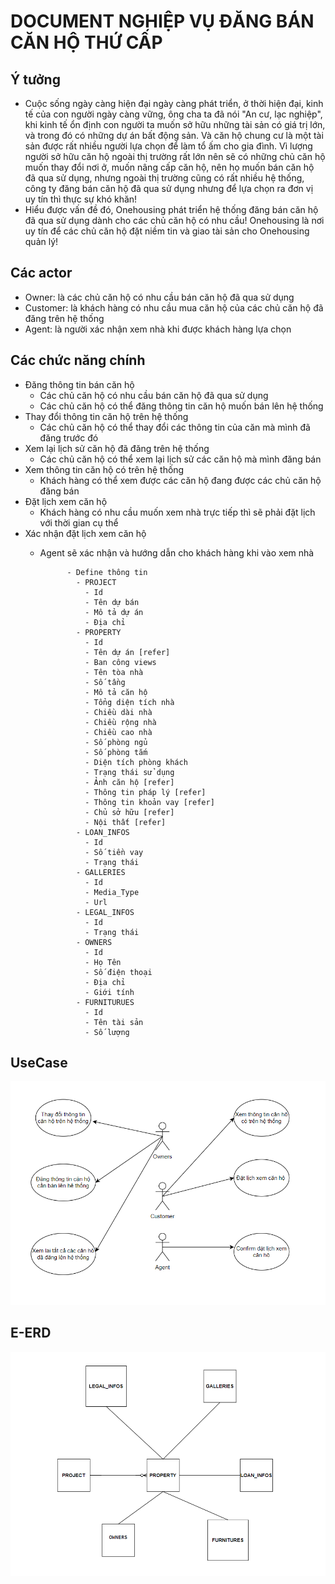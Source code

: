 # DOCUMENT NGHIỆP VỤ ĐĂNG BÁN CĂN HỘ THỨ CẤP

## Ý tưởng
  - Cuộc sống ngày càng hiện đại ngày càng phát triển, ở thời hiện đại, kinh tế của con người
ngày càng vững, ông cha ta đã nói "An cư, lạc nghiệp", khi kinh tế ổn định
con người ta muốn sở hữu những tài sản có giá trị lớn, và trong đó có 
những dự án bất động sản. Và căn hộ chung cư là một tài sản được rất nhiều người lựa chọn để 
làm tổ ấm cho gia đình. Vì lượng người sở hữu căn hộ ngoài thị trường rất lớn nên sẽ có những chủ
căn hộ muốn thay đổi nơi ở, muốn nâng cấp căn hộ, nên họ muốn bán căn hộ đã qua sử dụng, nhưng ngoài
thị trường cũng có rất nhiều hệ thống, công ty đăng bán căn hộ đã qua sử dụng nhưng để lựa chọn ra đơn vị 
uy tín thì thực sự khó khăn!
  - Hiểu được vấn đề đó, Onehousing phát triển hệ thống đăng bán căn hộ đã qua sử dụng dành cho các chủ căn hộ 
có nhu cầu! Onehousing là nơi uy tín để các chủ căn hộ đặt niềm tin và giao tài sản cho Onehousing quản lý!

## Các actor 
  - Owner: là các chủ căn hộ có nhu cầu bán căn hộ đã qua sử dụng
  - Customer: là khách hàng có nhu cầu mua căn hộ của các chủ căn hộ đã đăng trên hệ thống
  - Agent: là người xác nhận xem nhà khi được khách hàng lựa chọn
## Các chức năng chính
- Đăng thông tin bán căn hộ
  - Các chủ căn hộ có nhu cầu bán căn hộ đã qua sử dụng
  - Các chủ căn hộ có thể đăng thông tin căn hộ muốn bán lên hệ thống
- Thay đổi thông tin căn hộ trên hệ thống
  - Các chủ căn hộ có thể thay đổi các thông tin của căn mà mình đã đăng trước đó
- Xem lại lịch sử căn hộ đã đăng trên hệ thống
  - Các chủ căn hộ có thể xem lại lịch sử các căn hộ mà mình đăng bán
- Xem thông tin căn hộ có trên hệ thống
  - Khách hàng có thể xem được các căn hộ đang được các chủ căn hộ đăng bán 
- Đặt lịch xem căn hộ
  - Khách hàng có nhu cầu muốn xem nhà trực tiếp thì sẽ phải đặt lịch với thời gian cụ thể
- Xác nhận đặt lịch xem căn hộ
  - Agent sẽ xác nhận và hướng dẫn cho khách hàng khi vào xem nhà
  
              - Define thông tin
                - PROJECT
                  - Id
                  - Tên dự bán
                  - Mô tả dự án
                  - Địa chỉ
                - PROPERTY 
                  - Id
                  - Tên dự án [refer]
                  - Ban công views
                  - Tên tòa nhà
                  - Số tầng
                  - Mô tả căn hộ
                  - Tổng diện tích nhà
                  - Chiều dài nhà
                  - Chiều rộng nhà
                  - Chiều cao nhà
                  - Số phòng ngủ
                  - Số phòng tắm
                  - Diện tích phòng khách 
                  - Trạng thái sử dụng
                  - Ảnh căn hộ [refer]
                  - Thông tin pháp lý [refer]
                  - Thông tin khoản vay [refer]
                  - Chủ sở hữu [refer]
                  - Nội thất [refer]
                - LOAN_INFOS
                  - Id 
                  - Số tiền vay
                  - Trạng thái
                - GALLERIES
                  - Id
                  - Media_Type
                  - Url
                - LEGAL_INFOS
                  - Id
                  - Trạng thái
                - OWNERS
                  - Id
                  - Họ Tên
                  - Số điện thoại
                  - Địa chỉ
                  - Giới tính
                - FURNITURUES
                  - Id
                  - Tên tài sản
                  - Số lượng
## UseCase
  ![img_1.png](img_1.png)

## E-ERD
  ![img_3.png](img_3.png)